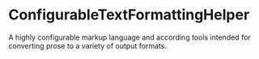 # ConfigurableTextFormattingHelper
A highly configurable markup language and according tools intended for converting prose to a variety of output formats.
